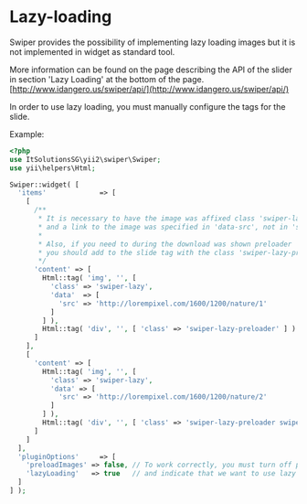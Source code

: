 # Lazy-loading

Swiper provides the possibility of implementing lazy loading images
but it is not implemented in widget as standard tool.

More information can be found on the page describing the API of the slider in section 'Lazy Loading' at the bottom of the page.
[http://www.idangero.us/swiper/api/](http://www.idangero.us/swiper/api/)

In order to use lazy loading, you must manually configure the tags for the slide.

Example:

```PHP
<?php
use ItSolutionsSG\yii2\swiper\Swiper;
use yii\helpers\Html;

Swiper::widget( [
  'items'             => [
    [
      /**
       * It is necessary to have the image was affixed class 'swiper-lazy', 
       * and a link to the image was specified in 'data-src', not in 'src'
       *
       * Also, if you need to during the download was shown preloader
       * you should add to the slide tag with the class 'swiper-lazy-preloader'
       */
      'content' => [
        Html::tag( 'img', '', [ 
          'class' => 'swiper-lazy', 
          'data'  => [ 
            'src' => 'http://lorempixel.com/1600/1200/nature/1' 
          ] 
        ] ),
        Html::tag( 'div', '', [ 'class' => 'swiper-lazy-preloader' ] )
      ]
    ],
    [
      'content' => [
        Html::tag( 'img', '', [ 
          'class' => 'swiper-lazy', 
          'data' => [ 
            'src' => 'http://lorempixel.com/1600/1200/nature/2' 
          ] 
        ] ),
        Html::tag( 'div', '', [ 'class' => 'swiper-lazy-preloader swiper-lazy-preloader-white' ] )
      ]
    ]
  ],
  'pluginOptions'     => [
    'preloadImages' => false, // To work correctly, you must turn off preload
    'lazyLoading'   => true   // and indicate that we want to use lazy loading
  ]
] );
```
